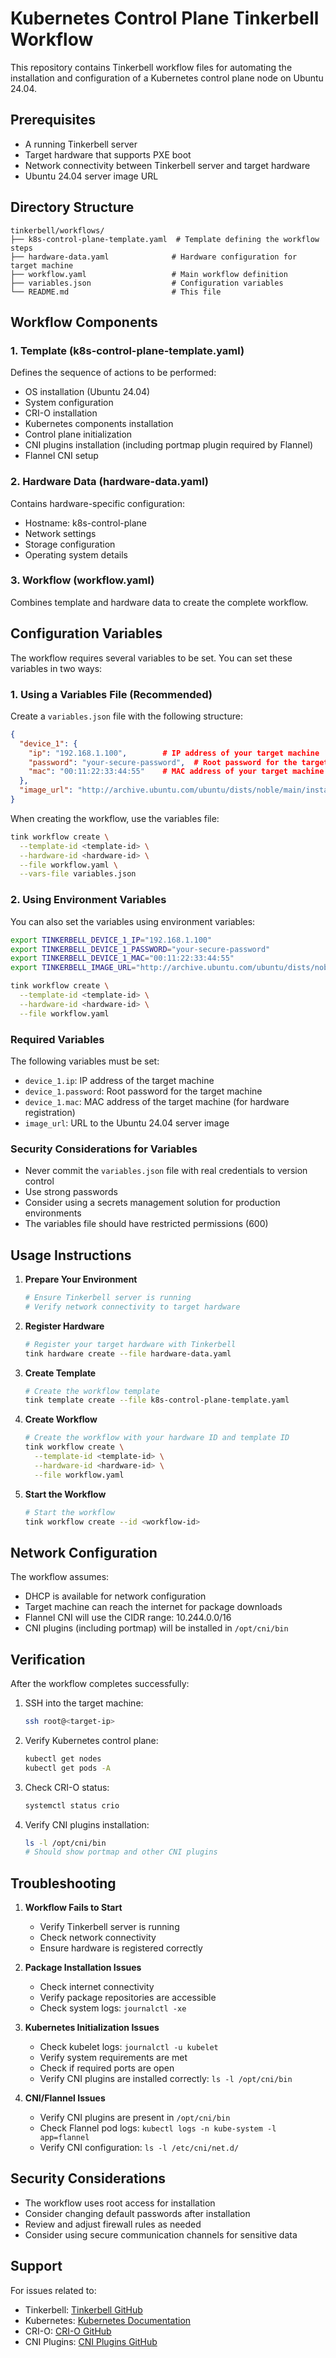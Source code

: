 # Kubernetes Control Plane Tinkerbell Workflow

This repository contains Tinkerbell workflow files for automating the installation and configuration of a Kubernetes control plane node on Ubuntu 24.04.

## Prerequisites

- A running Tinkerbell server
- Target hardware that supports PXE boot
- Network connectivity between Tinkerbell server and target hardware
- Ubuntu 24.04 server image URL

## Directory Structure

```
tinkerbell/workflows/
├── k8s-control-plane-template.yaml  # Template defining the workflow steps
├── hardware-data.yaml              # Hardware configuration for target machine
├── workflow.yaml                   # Main workflow definition
├── variables.json                  # Configuration variables
└── README.md                       # This file
```

## Workflow Components

### 1. Template (k8s-control-plane-template.yaml)
Defines the sequence of actions to be performed:
- OS installation (Ubuntu 24.04)
- System configuration
- CRI-O installation
- Kubernetes components installation
- Control plane initialization
- CNI plugins installation (including portmap plugin required by Flannel)
- Flannel CNI setup

### 2. Hardware Data (hardware-data.yaml)
Contains hardware-specific configuration:
- Hostname: k8s-control-plane
- Network settings
- Storage configuration
- Operating system details

### 3. Workflow (workflow.yaml)
Combines template and hardware data to create the complete workflow.

## Configuration Variables

The workflow requires several variables to be set. You can set these variables in two ways:

### 1. Using a Variables File (Recommended)

Create a `variables.json` file with the following structure:

```json
{
  "device_1": {
    "ip": "192.168.1.100",        # IP address of your target machine
    "password": "your-secure-password",  # Root password for the target machine
    "mac": "00:11:22:33:44:55"    # MAC address of your target machine
  },
  "image_url": "http://archive.ubuntu.com/ubuntu/dists/noble/main/installer-amd64/current/images/netboot/mini.iso"
}
```

When creating the workflow, use the variables file:

```bash
tink workflow create \
  --template-id <template-id> \
  --hardware-id <hardware-id> \
  --file workflow.yaml \
  --vars-file variables.json
```

### 2. Using Environment Variables

You can also set the variables using environment variables:

```bash
export TINKERBELL_DEVICE_1_IP="192.168.1.100"
export TINKERBELL_DEVICE_1_PASSWORD="your-secure-password"
export TINKERBELL_DEVICE_1_MAC="00:11:22:33:44:55"
export TINKERBELL_IMAGE_URL="http://archive.ubuntu.com/ubuntu/dists/noble/main/installer-amd64/current/images/netboot/mini.iso"

tink workflow create \
  --template-id <template-id> \
  --hardware-id <hardware-id> \
  --file workflow.yaml
```

### Required Variables

The following variables must be set:

- `device_1.ip`: IP address of the target machine
- `device_1.password`: Root password for the target machine
- `device_1.mac`: MAC address of the target machine (for hardware registration)
- `image_url`: URL to the Ubuntu 24.04 server image

### Security Considerations for Variables

- Never commit the `variables.json` file with real credentials to version control
- Use strong passwords
- Consider using a secrets management solution for production environments
- The variables file should have restricted permissions (600)

## Usage Instructions

1. **Prepare Your Environment**
   ```bash
   # Ensure Tinkerbell server is running
   # Verify network connectivity to target hardware
   ```

2. **Register Hardware**
   ```bash
   # Register your target hardware with Tinkerbell
   tink hardware create --file hardware-data.yaml
   ```

3. **Create Template**
   ```bash
   # Create the workflow template
   tink template create --file k8s-control-plane-template.yaml
   ```

4. **Create Workflow**
   ```bash
   # Create the workflow with your hardware ID and template ID
   tink workflow create \
     --template-id <template-id> \
     --hardware-id <hardware-id> \
     --file workflow.yaml
   ```

5. **Start the Workflow**
   ```bash
   # Start the workflow
   tink workflow create --id <workflow-id>
   ```

## Network Configuration

The workflow assumes:
- DHCP is available for network configuration
- Target machine can reach the internet for package downloads
- Flannel CNI will use the CIDR range: 10.244.0.0/16
- CNI plugins (including portmap) will be installed in `/opt/cni/bin`

## Verification

After the workflow completes successfully:

1. SSH into the target machine:
   ```bash
   ssh root@<target-ip>
   ```

2. Verify Kubernetes control plane:
   ```bash
   kubectl get nodes
   kubectl get pods -A
   ```

3. Check CRI-O status:
   ```bash
   systemctl status crio
   ```

4. Verify CNI plugins installation:
   ```bash
   ls -l /opt/cni/bin
   # Should show portmap and other CNI plugins
   ```

## Troubleshooting

1. **Workflow Fails to Start**
   - Verify Tinkerbell server is running
   - Check network connectivity
   - Ensure hardware is registered correctly

2. **Package Installation Issues**
   - Check internet connectivity
   - Verify package repositories are accessible
   - Check system logs: `journalctl -xe`

3. **Kubernetes Initialization Issues**
   - Check kubelet logs: `journalctl -u kubelet`
   - Verify system requirements are met
   - Check if required ports are open
   - Verify CNI plugins are installed correctly: `ls -l /opt/cni/bin`

4. **CNI/Flannel Issues**
   - Verify CNI plugins are present in `/opt/cni/bin`
   - Check Flannel pod logs: `kubectl logs -n kube-system -l app=flannel`
   - Verify CNI configuration: `ls -l /etc/cni/net.d/`

## Security Considerations

- The workflow uses root access for installation
- Consider changing default passwords after installation
- Review and adjust firewall rules as needed
- Consider using secure communication channels for sensitive data

## Support

For issues related to:
- Tinkerbell: [Tinkerbell GitHub](https://github.com/tinkerbell/tinkerbell)
- Kubernetes: [Kubernetes Documentation](https://kubernetes.io/docs/)
- CRI-O: [CRI-O GitHub](https://github.com/cri-o/cri-o)
- CNI Plugins: [CNI Plugins GitHub](https://github.com/containernetworking/plugins) 
